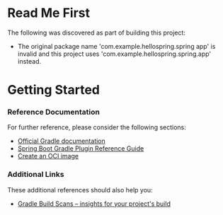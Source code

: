 # Read Me First
The following was discovered as part of building this project:

* The original package name 'com.example.hellospring.spring app' is invalid and this project uses 'com.example.hellospring.spring.app' instead.

# Getting Started

### Reference Documentation
For further reference, please consider the following sections:

* [Official Gradle documentation](https://docs.gradle.org)
* [Spring Boot Gradle Plugin Reference Guide](https://docs.spring.io/spring-boot/docs/3.0.0-M1/gradle-plugin/reference/html/)
* [Create an OCI image](https://docs.spring.io/spring-boot/docs/3.0.0-M1/gradle-plugin/reference/html/#build-image)

### Additional Links
These additional references should also help you:

* [Gradle Build Scans – insights for your project's build](https://scans.gradle.com#gradle)

